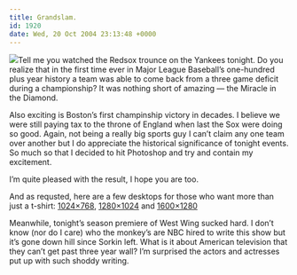 ```yaml
---
title: Grandslam.
id: 1920
date: Wed, 20 Oct 2004 23:13:48 +0000
---
```


[![](http://www.airbagindustries.com/bucket/johnny.jpg)](http://www.cafepress.com/3gamedeficit)Tell me you watched the Redsox trounce on the Yankees tonight. Do you realize that in the first time ever in Major League Baseball’s one-hundred plus year history a team was able to come back from a three game deficit during a championship? It was nothing short of amazing — the Miracle in the Diamond.  

Also exciting is Boston’s first champinship victory in decades. I believe we were still paying tax to the throne of England when last the Sox were doing so good. Again, not being a really big sports guy I can’t claim any one team over another but I do appreciate the historical significance of tonight events. So much so that I decided to hit Photoshop and try and contain my excitement.  

I’m quite pleased with the result, I hope you are too.  

And as requsted, here are a few desktops for those who want more than just a t-shirt: [1024×768](http://www.airbagindustries.com/bucket/grandslam_1024x768.jpg), [1280×1024](http://www.airbagindustries.com/bucket/grandslam_1280x1024.jpg) and [1600×1280](http://www.airbagindustries.com/bucket/grandslam_1600x1280.jpg)  

Meanwhile, tonight’s season premiere of West Wing sucked hard. I don’t know (nor do I care) who the monkey’s are <span class="caps">NBC</span> hired to write this show but it’s gone down hill since Sorkin left. What is it about American television that they can’t get past three year wall? I’m surprised the actors and actresses put up with such shoddy writing.





